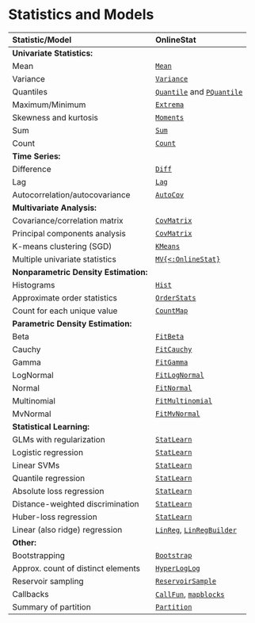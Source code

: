 # Statistics and Models

| Statistic/Model                    | OnlineStat                 |
|:-----------------------------------|:---------------------------|
| **Univariate Statistics:**         |                            |
| Mean                               | [`Mean`](@ref)             |
| Variance                           | [`Variance`](@ref)         |
| Quantiles                          | [`Quantile`](@ref) and [`PQuantile`](@ref) |
| Maximum/Minimum                    | [`Extrema`](@ref)          |
| Skewness and kurtosis              | [`Moments`](@ref)          |
| Sum                                | [`Sum`](@ref)              |
| Count                              | [`Count`](@ref)            |
| **Time Series:**                   |                            |
| Difference                         | [`Diff`](@ref)             |
| Lag                                | [`Lag`](@ref)              |
| Autocorrelation/autocovariance     | [`AutoCov`](@ref)          |
| **Multivariate Analysis:**         |                            |
| Covariance/correlation matrix      | [`CovMatrix`](@ref)        |
| Principal components analysis      | [`CovMatrix`](@ref)        |
| K-means clustering (SGD)           | [`KMeans`](@ref)           |
| Multiple univariate statistics     | [`MV{<:OnlineStat}`](@ref) |
| **Nonparametric Density Estimation:**|                          |
| Histograms                         | [`Hist`](@ref)             |
| Approximate order statistics       | [`OrderStats`](@ref)       |
| Count for each unique value        | [`CountMap`](@ref)         |
| **Parametric Density Estimation:** |                            |
| Beta                               | [`FitBeta`](@ref)          |
| Cauchy                             | [`FitCauchy`](@ref)        |
| Gamma                              | [`FitGamma`](@ref)         |
| LogNormal                          | [`FitLogNormal`](@ref)     |
| Normal                             | [`FitNormal`](@ref)        |
| Multinomial                        | [`FitMultinomial`](@ref)   |
| MvNormal                           | [`FitMvNormal`](@ref)      |
| **Statistical Learning:**          |                            |
| GLMs with regularization           | [`StatLearn`](@ref)        |
| Logistic regression                | [`StatLearn`](@ref)        |
| Linear SVMs                        | [`StatLearn`](@ref)        |
| Quantile regression                | [`StatLearn`](@ref)        |
| Absolute loss regression           | [`StatLearn`](@ref)        |
| Distance-weighted discrimination   | [`StatLearn`](@ref)        |
| Huber-loss regression              | [`StatLearn`](@ref)        |
| Linear (also ridge) regression     | [`LinReg`](@ref), [`LinRegBuilder`](@ref) |
| **Other:**                         |                            |
| Bootstrapping                      | [`Bootstrap`](@ref)        |
| Approx. count of distinct elements | [`HyperLogLog`](@ref)      |
| Reservoir sampling                 | [`ReservoirSample`](@ref)  |
| Callbacks                          | [`CallFun`](@ref), [`mapblocks`](@ref) |
| Summary of partition               | [`Partition`](@ref)        |
